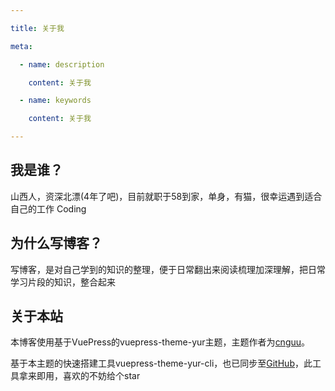 ```yaml
---

title: 关于我

meta:

  - name: description

    content: 关于我

  - name: keywords

    content: 关于我

---
```


## 我是谁？

山西人，资深北漂(4年了吧)，目前就职于58到家，单身，有猫，很幸运遇到适合自己的工作 Coding

## 为什么写博客？

写博客，是对自己学到的知识的整理，便于日常翻出来阅读梳理加深理解，把日常学习片段的知识，整合起来

## 关于本站

本博客使用基于VuePress的vuepress-theme-yur主题，主题作者为[cnguu](https://github.com/cnguu/vuepress-theme-yur)。

基于本主题的快速搭建工具vuepress-theme-yur-cli，也已同步至[GitHub](https://github.com/ioim/vuepress-theme-yur-cli)，此工具拿来即用，喜欢的不妨给个star


